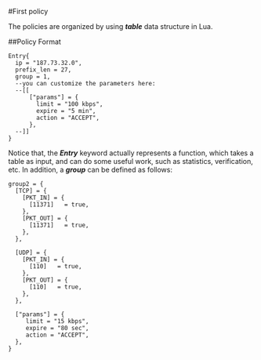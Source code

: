 #First policy

The policies are organized by using ***table*** data structure in Lua.

##Policy Format

```
Entry{
  ip = "187.73.32.0",
  prefix_len = 27,
  group = 1,
  --you can customize the parameters here:
  --[[
      ["params"] = {
        limit = "100 kbps",
        expire = "5 min",
        action = "ACCEPT",
      },
  --]]
}
```

Notice that, the ***Entry*** keyword actually represents a function, which takes a table as input, and can do some useful work, such as statistics, verification, etc. In addition, a ***group*** can be defined as follows:

```
group2 = {                                                                      
  [TCP] = {                                                                 
    [PKT_IN] = {                                                      
      [11371]   = true,                                                   
    }, 
    [PKT_OUT] = {                                                      
      [11371]   = true,                                                   
    },                                                                      
  },                                                                          
  
  [UDP] = {                                                                 
    [PKT_IN] = {                                                      
      [110]   = true,                                                    
    }, 
    [PKT_OUT] = {                                                      
      [110]   = true,                                                  
    },                                                                    
  },
  
  ["params"] = {                                                              
     limit = "15 kbps",                                                      
     expire = "80 sec",                                                      
     action = "ACCEPT",                                                      
  },                                                                          
}
```
